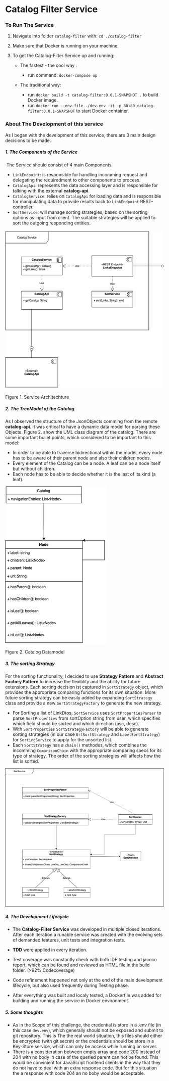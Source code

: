 



# Catalog Filter Service



### To Run The Service

1. Navigate into folder `catalog-filter` with: `cd ./catalog-filter`

2. Make sure that Docker is running on your machine.

3. To get the Catalog-Filter Service up and running:

   - The fastest - the cool way :
     - run command: `docker-compose up`

   - The traditional way:
     - run `docker build -t catalog-filter:0.0.1-SNAPSHOT .` to build Docker image.
     - run `docker run --env-file ./dev.env -it -p 80:80 catalog-filter:0.0.1-SNAPSHOT` to start Docker container.



### About The Development of this service 

As I began with the development of this service, there are 3 main design decisions to be made. 

##### 1. The Components of the Service

​	The Service should consist of 4 main Components. 

- `LinkEndpoint`: is responsible for handling incomming request and delegating the requiredment to other components to process.
- `CatalogApi`: represents the data accessing layer and is responsible for talking with the external **catalog-api**.
- `CatalogService`: relies on `CatalogApi` for loading data and is responsible for manipulating data to provide results back to `LinkEndpoint` REST-controller.
- `SortService`: will manage sorting strategies, based on the sorting options as input from client. The suitable strategies will be applied to sort the outgoing responding entities.



#### 	![Modules](./Modules.png)

Figure 1. Service Architechture



##### 2. The TreeModel of the Catalog 

As I observed the structure of the JsonObjects comming from the remote **catalog-api**. It was critical to have a dynamic data model for parsing these Objects. Figure 2. show the UML class diagram of the catalog. There are some important bullet points, which considered to be important to this model:

- In order to be able to traverse bidirectional within the model, every node has to be aware of their parent node and also their children nodes. 
- Every element of the Catalog can be a node. A leaf can be a node itself but without children.
- Each node has to be able to decide whether it is the last of its kind (a leaf).



![CatalogModel](./CatalogModel.png)

Figure 2. Catalog Datamodel



##### 3. The sorting Strategy

For the sorting functionality, I decided to use **Strategy Pattern** and **Abstract Factory Pattern** to increase the flexiblity and the ability for future extensions. Each sorting decision ist captured in `SortStrategy` object, which provides the appropriate comparing functions for its own situation. More future sorting strategy can be easily added by expanding `SortStrategy` class and provide a new `SortStrategyFactory` to generate the new strategy.

- For Sorting a list of LinkDtos, `SortService` uses `SortPropertiesParser` to parse `SortProperties` from sortOption string from user, which specifies which field should be sorted and which direction (asc, desc). 
- With `SortProperties` `SortStrategyFactory` will be able to generate sorting strategies (in our case `UrlSortStrategy` and `LabelSortStrategy`) for `SortingService` to apply for the unsorted list.
- Each `SortStrategy` has a `chain()` methodes, which combines the incomming `ComarisonChain` with the appropriate comparing specs for its type of strategy. The order of the sorting strategies will affects how the list is sorted. 



![SortingModule](./SortingModule.png)



##### 4. The Development Lifecycle

- The **Catalog-Filter Service** was developed in multiple closed iterations. After each iteration a runable service was created with the evolving sets of demanded features, unit tests and integration tests. 
- **TDD** were applied in every iteration. 
- Test coverage was constantly check with both IDE testing and jacoco report, which can be found and reviewed as HTML file in the build folder.  (>92% Codecoverage)

- Code refinement happened not only at the end of the main development lifecycle, but also used frequently during Testing phase.
- After everything was built and localy tested, a Dockerfile was added for building und running the service in Docker environment.  



##### 5. Some thoughts

- As in the Scope of this challenge, the credential is store in a .env file (in this case `dev.env`), which generally should not be exposed and submit to git repository. This is The the real world situation, this files should either be encrypted (with git secret) or the credentials should be store in a Key-Store service, which can only be access while running on server.
- There is a consideration between empty array and code 200 instead of 204 with no body in case of the queried parent can not be found. This would be convinient for JavaScript frontend clients in the way that they do not have to deal with an extra response code. But for this situation the a response with code 204 an no boby would be acceptable.
